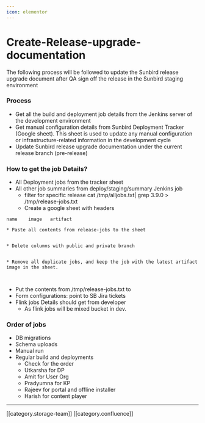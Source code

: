 ```yaml
---
icon: elementor
---
```


# Create-Release-upgrade-documentation

The following process will be followed to update the Sunbird release upgrade document after QA sign off the release in the Sunbird staging environment

### Process

* Get all the build and deployment job details from the Jenkins server of the development environment
* Get manual configuration details from Sunbird Deployment Tracker (Google sheet). This sheet is used to update any manual configuration or infrastructure-related information in the development cycle
* Update Sunbird release upgrade documentation under the current release branch (pre-release)

### How to get the job Details?

* All Deployment jobs from the tracker sheet
* All other job summaries from deploy/staging/summary Jenkins job
  * filter for specific release cat /tmp/alljobs.txt| grep 3.9.0 > /tmp/release-jobs.txt
  * Create a google sheet with headers

```
name	image	artifact
```

```
* Paste all contents from release-jobs to the sheet


* Delete columns with public and private branch


* Remove all duplicate jobs, and keep the job with the latest artifact image in the sheet.



```

* Put the contents from /tmp/release-jobs.txt to
* Form configurations: point to SB Jira tickets
* Flink jobs Details should get from developer
  * As flink jobs will be mixed bucket in dev.

### Order of jobs

* DB migrations
* Schema uploads
* Manual run
* Regular build and deployments
  * Check for the order
  * Utkarsha for DP
  * Amit for User Org
  * Pradyumna for KP
  * Rajeev for portal and offline installer
  * Harish for content player

***

\[\[category.storage-team]] \[\[category.confluence]]
